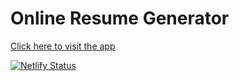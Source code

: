 # Online Resume Generator

[Click here to visit the app](https://resume-processor.netlify.app/)

[![Netlify Status](https://api.netlify.com/api/v1/badges/d2c2ac88-ef5a-433b-984e-c6ea4bf143e1/deploy-status)](https://app.netlify.com/sites/resume-processor/deploys)
